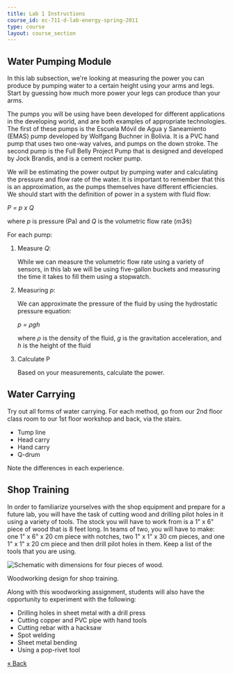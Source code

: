 ```yaml
---
title: Lab 1 Instructions
course_id: ec-711-d-lab-energy-spring-2011
type: course
layout: course_section
---
```

Water Pumping Module
--------------------

In this lab subsection, we're looking at measuring the power you can produce by pumping water to a certain height using your arms and legs. Start by guessing how much more power your legs can produce than your arms.

The pumps you will be using have been developed for different applications in the developing world, and are both examples of appropriate technologies. The first of these pumps is the Escuela Móvil de Agua y Saneamiento (EMAS) pump developed by Wolfgang Buchner in Bolivia. It is a PVC hand pump that uses two one-way valves, and pumps on the down stroke. The second pump is the Full Belly Project Pump that is designed and developed by Jock Brandis, and is a cement rocker pump.

We will be estimating the power output by pumping water and calculating the pressure and flow rate of the water. It is important to remember that this is an approximation, as the pumps themselves have different efficiencies. We should start with the definition of power in a system with fluid flow:

_P = p x Q_

where _p_ is pressure (Pa) and _Q_ is the volumetric flow rate (_m3⁄s_)

For each pump:

1.  Measure _Q_:
    
    While we can measure the volumetric flow rate using a variety of sensors, in this lab we will be using five-gallon buckets and measuring the time it takes to fill them using a stopwatch.
    
2.  Measuring _p_:
    
    We can approximate the pressure of the fluid by using the hydrostatic pressure equation:
    
    _p = ρgh_
    
    where _ρ_ is the density of the fluid, _g_ is the gravitation acceleration, and _h_ is the height of the fluid
    
3.  Calculate P
    
    Based on your measurements, calculate the power.
    

Water Carrying
--------------

Try out all forms of water carrying. For each method, go from our 2nd floor class room to our 1st floor workshop and back, via the stairs.

*   Tump line
*   Head carry
*   Hand carry
*   Q-drum

Note the differences in each experience.

Shop Training
-------------

In order to familiarize yourselves with the shop equipment and prepare for a future lab, you will have the task of cutting wood and drilling pilot holes in it using a variety of tools. The stock you will have to work from is a 1" x 6" piece of wood that is 8 feet long. In teams of two, you will have to make: one 1" x 6" x 20 cm piece with notches, two 1" x 1" x 30 cm pieces, and one 1" x 1" x 20 cm piece and then drill pilot holes in them. Keep a list of the tools that you are using.

![Schematic with dimensions for four pieces of wood.](https://open-learning-course-data-ci.s3.amazonaws.com/ec-711-d-lab-energy-spring-2011/08ed6e0e2453a588061c56128dd14d5d_lab1s11.jpg)

Woodworking design for shop training.

Along with this woodworking assignment, students will also have the opportunity to experiment with the following:

*   Drilling holes in sheet metal with a drill press
*   Cutting copper and PVC pipe with hand tools
*   Cutting rebar with a hacksaw
*   Spot welding
*   Sheet metal bending
*   Using a pop-rivet tool

[« Back](./resolveuid/b03952e4bdfcea4962271aeae1dedb3f)